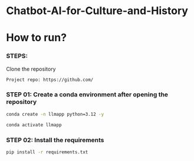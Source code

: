# Chatbot-AI-for-Culture-and-History


# How to run?
### STEPS:

Clone the repository

```bash
Project repo: https://github.com/
```

### STEP 01: Create a conda environment after opening the repository

```bash
conda create -n llmapp python=3.12 -y
```

```bash
conda activate llmapp
```


### STEP 02: Install the requirements
```bash
pip install -r requirements.txt
```